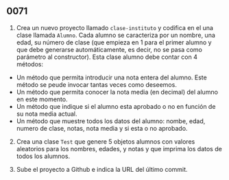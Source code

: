 ## 0071

1. Crea un nuevo proyecto llamado `clase-instituto` y codifica en el una clase llamada `Alumno`. Cada alumno se caracteriza por un nombre, una edad, su número de clase (que empieza en 1 para el primer alumno y que debe generarse automáticamente, es decir, no se pasa como parámetro al constructor). Esta clase alumno debe contar con 4 métodos:

  * Un método que permita introducir una nota entera del alumno. Este método se peude invocar tantas veces como deseemos.
  * Un método que permita conocer la nota media (en decimal) del alumno en este momento.
  * Un método que indique si el alumno esta aprobado o no en función de su nota media actual.
  * Un método que muestre todos los datos del alumno: nombe, edad, numero de clase, notas, nota media y si esta o no aprobado.

2. Crea una clase `Test` que genere 5 objetos alumnos con valores aleatorios para los nombres, edades, y notas y que imprima los datos de todos los alumnos.

3. Sube el proyecto a Github e indica la URL del último commit.
